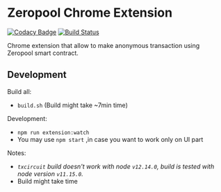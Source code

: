 # Zeropool Chrome Extension

[![Codacy Badge](https://api.codacy.com/project/badge/Grade/916cf56aeb004d929ed0e6e7cd45f34f)](https://www.codacy.com/gh/zeropoolnetwork/zp-chrome-extension?utm_source=github.com&amp;utm_medium=referral&amp;utm_content=zeropoolnetwork/zp-chrome-extension&amp;utm_campaign=Badge_Grade)
[![Build Status](https://travis-ci.org/zeropoolnetwork/zp-chrome-extension.svg?branch=master)](https://travis-ci.org/zeropoolnetwork/zp-chrome-extension)


Chrome extension that allow to make anonymous transaction using Zeropool smart contract.

## Development
Build all:
  - `build.sh` (Build might take ~7min time)

Development:
   - `npm run extension:watch`
   - You may use `npm start` ,in case you want to work only on UI part
   
Notes: 
  - *`txcircuit` build doesn't work with node `v12.14.0`, build is tested with node version
 `v11.15.0`.*
  - Build might take time

   


